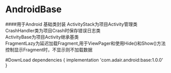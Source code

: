 # AndroidBase
####用于Android 基础类封装
ActivityStack为项目Activity管理类  
CrashHandler类为项目Crash时保存错误日志类  
ActivityBase为项目Activity继承基类  
FragmentLazy为延迟加载Fragment,用于ViewPager和使用Hide()和Show()方法控制显示Fragment时，不显示则不加载数据  


#DownLoad
    dependencies {
        implementation 'com.adair.android:base:1.0.0'
    }